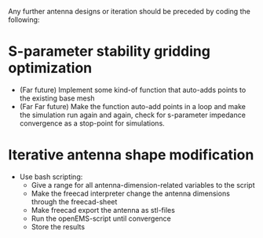 Any further antenna designs or iteration should be preceded by coding the following: 

# S-parameter stability gridding optimization
- (Far future) Implement some kind-of function that auto-adds points to the existing base mesh
- (Far Far future) Make the function auto-add points in a loop and make the simulation run again and again, check for s-parameter impedance convergence as a stop-point for simulations.


# Iterative antenna shape modification
- Use bash scripting:
    - Give a range for all antenna-dimension-related variables to the script
    - Make the freecad interpreter change the antenna dimensions through the freecad-sheet
    - Make freecad export the antenna as stl-files
    - Run the openEMS-script until convergence
    - Store the results
